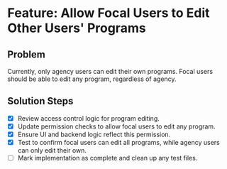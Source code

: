 # Feature: Allow Focal Users to Edit Other Users' Programs

## Problem

Currently, only agency users can edit their own programs. Focal users should be able to edit any program, regardless of agency.

## Solution Steps

- [x] Review access control logic for program editing.
- [x] Update permission checks to allow focal users to edit any program.
- [x] Ensure UI and backend logic reflect this permission.
- [x] Test to confirm focal users can edit all programs, while agency users can only edit their own.
- [ ] Mark implementation as complete and clean up any test files.
